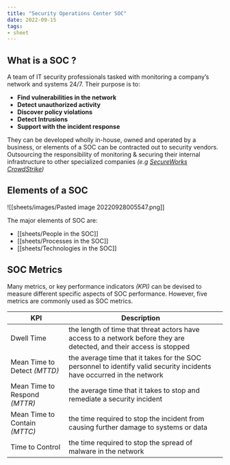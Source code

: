 ```yaml
---
title: "Security Operations Center SOC"
date: 2022-09-15
tags:
- sheet
---
```


## What is a SOC ?
A team of IT security professionals tasked with monitoring a company’s network and systems 24/7. Their purpose is to:
- **Find vulnerabilities in the network**
- **Detect unauthorized activity**
- **Discover policy violations**
- **Detect Intrusions**
- **Support with the incident response**


They can be developed wholly in-house, owned and operated by a business, or elements of a SOC can be contracted out to security vendors. Outsourcing the responsibility of monitoring & securing their internal infrastructure to other specialized companies *(e.g [SecureWorks](https://www.secureworks.com/) [CrowdStrike](https://www.crowdstrike.com/))*

## Elements of a SOC
![[sheets/images/Pasted image 20220928005547.png]]

The major elements of SOC are:
- [[sheets/People in the SOC]]
- [[sheets/Processes in the SOC]]
- [[sheets/Technologies in the SOC]]

## SOC Metrics
Many metrics, or key performance indicators *(KPI)* can be devised to measure different specific aspects of SOC performance. However, five metrics are commonly used as SOC metrics.

| KPI                           | Description                                                                                                            |     |
| ----------------------------- | ---------------------------------------------------------------------------------------------------------------------- | --- |
| Dwell Time                    | the length of time that threat actors have access to a network before they are detected, and their access is stopped   |     |
| Mean Time to Detect *(MTTD)*  | the average time that it takes for the SOC personnel to identify valid security incidents have occurred in the network |     |
| Mean Time to Respond *(MTTR)* | the average time that it takes to stop and remediate a security incident                                               |     |
| Mean Time to Contain *(MTTC)* | the time required to stop the incident from causing further damage to systems or data                                  |    |
| Time to Control               | the time required to stop the spread of malware in the network                                                         |     |
